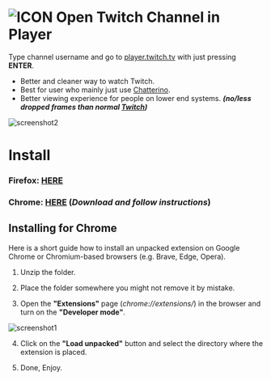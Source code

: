 ![ICON](https://user-images.githubusercontent.com/64147848/228734189-3e2a9995-6b78-44ee-a072-11ad0318cca2.png)
Open Twitch Channel in Player
============

Type channel username and go to [player.twitch.tv](https://player.twitch.tv/?channel=xqc&parent=twitch.tv) with just pressing **ENTER**.

- Better and cleaner way to watch Twitch.
- Best for user who mainly just use [Chatterino](https://chatterino.com/).
- Better viewing experience for people on lower end systems. ***(no/less dropped frames than normal [Twitch](https://twitch.tv))***

![screenshot2](https://user-images.githubusercontent.com/64147848/229286595-293df52d-c63a-4411-8e72-7d59e31d59cd.png)

# Install
### Firefox:  [**HERE**](https://addons.mozilla.org/en-US/firefox/addon/open-twitch-channel-in-player/)
### Chrome: [**HERE**](https://github.com/yungsamd17/Open-Twitch-Channel-in-Player/releases/latest) (*Download and follow instructions*)

## Installing for Chrome
Here is a short guide how to install an unpacked extension on Google Chrome or Chromium-based browsers (e.g. Brave, Edge, Opera).

1. Unzip the folder.

2. Place the folder somewhere you might not remove it by mistake.

3. Open the **"Extensions"** page (*chrome://extensions/*) in the browser and turn on the **"Developer mode"**.

![screenshot1](https://user-images.githubusercontent.com/64147848/228734049-1e16ee90-804b-4412-bd86-c799dda84d77.png)

4. Click on the **"Load unpacked"** button and select the directory where the extension is placed.

5. Done, Enjoy.
